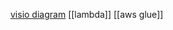 [visio diagram](file:///Users/wcy/onedrive/OneDrive%20-%20American%20Century%20Services%20LLC/2021/pace%20factset%20architecture%20diagram-Download%20from%20Factset.vsdx)
[[lambda]]
[[aws glue]]